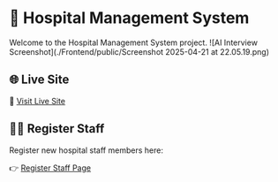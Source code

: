 # 🏥 Hospital Management System

Welcome to the Hospital Management System project.
![AI Interview Screenshot](./Frontend/public/Screenshot 2025-04-21 at 22.05.19.png)


## 🌐 Live Site

🔗 [Visit Live Site](https://hospital-management-1-olz6.onrender.com)

## 🧑‍⚕️ Register Staff

Register new hospital staff members here:

👉 [Register Staff Page](https://hospital-management-1-olz6.onrender.com/register-staff)
